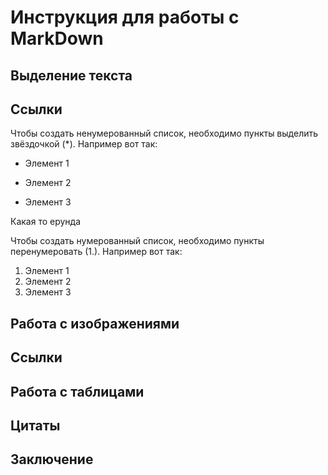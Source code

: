 # Инструкция для работы с MarkDown

## Выделение текста

## Ссылки

Чтобы создать ненумерованный список, необходимо пункты выделить звёздочкой (*). Например вот так:

* Элемент 1

* Элемент 2

* Элемент 3

Какая то ерунда

Чтобы создать нумерованный список, необходимо пункты перенумеровать (1.). Например вот так:

1. Элемент 1
2. Элемент 2
3. Элемент 3

## Работа с изображениями

## Ссылки

## Работа с таблицами 

## Цитаты 

## Заключение
